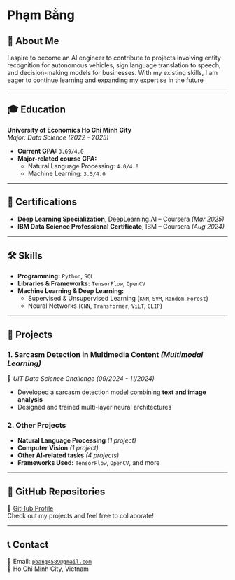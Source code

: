 # Phạm Bằng

## 🚀 About Me

 I aspire to become an AI engineer
 to contribute to projects involving
 entity recognition for autonomous
 vehicles, sign language translation
 to speech, and decision-making
 models for businesses. With my
 existing skills, I am eager to
 continue learning and expanding
 my expertise in the future

---

## 🎓 Education

**University of Economics Ho Chi Minh City**  
*Major: Data Science (2022 - 2025)*  

- **Current GPA:** `3.69/4.0`  
- **Major-related course GPA:**  
  - Natural Language Processing: `4.0/4.0`  
  - Machine Learning: `3.5/4.0`  

---

## 📜 Certifications

- **Deep Learning Specialization**, DeepLearning.AI – Coursera *(Mar 2025)*  
- **IBM Data Science Professional Certificate**, IBM – Coursera *(Aug 2024)*  

---

## 🛠 Skills

- **Programming:** `Python`, `SQL`  
- **Libraries & Frameworks:** `TensorFlow`, `OpenCV`  
- **Machine Learning & Deep Learning:**  
  - Supervised & Unsupervised Learning (`KNN`, `SVM`, `Random Forest`)  
  - Neural Networks (`CNN`, `Transformer`, `ViLT`, `CLIP`)  

---

## 📂 Projects

### 1. **Sarcasm Detection in Multimedia Content** *(Multimodal Learning)*  
📌 *UIT Data Science Challenge (09/2024 - 11/2024)*  

- Developed a sarcasm detection model combining **text and image analysis**  
- Designed and trained multi-layer neural architectures  

### 2. **Other Projects**  

- **Natural Language Processing** *(1 project)*  
- **Computer Vision** *(1 project)*  
- **Other AI-related tasks** *(4 projects)*  
- **Frameworks Used:** `TensorFlow`, `OpenCV`, and more  

---

## 📌 GitHub Repositories

🔗 [GitHub Profile](https://github.com/BangPham18)  
Check out my projects and feel free to collaborate!

---

## 📞 Contact

📧 Email: [`pbang4589@gmail.com`](mailto:pbang4589@gmail.com)  
📍 Ho Chi Minh City, Vietnam

